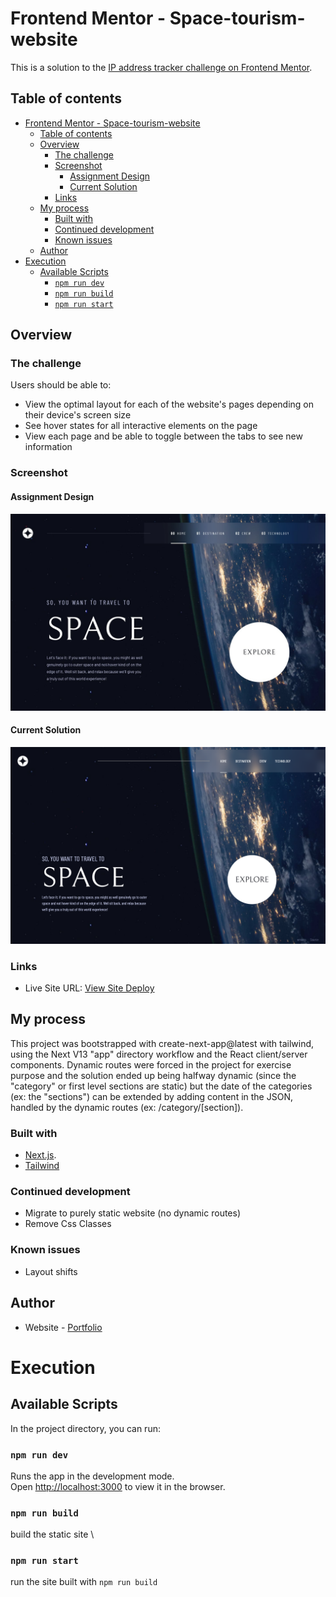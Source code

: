 # Frontend Mentor - Space-tourism-website

This is a solution to the [IP address tracker challenge on Frontend Mentor](https://www.frontendmentor.io/challenges/space-tourism-multipage-website-gRWj1URZ3).


## Table of contents

- [Frontend Mentor - Space-tourism-website](#frontend-mentor---space-tourism-website)
  - [Table of contents](#table-of-contents)
  - [Overview](#overview)
    - [The challenge](#the-challenge)
    - [Screenshot](#screenshot)
      - [Assignment Design](#assignment-design)
      - [Current Solution](#current-solution)
    - [Links](#links)
  - [My process](#my-process)
    - [Built with](#built-with)
    - [Continued development](#continued-development)
    - [Known issues](#known-issues)
  - [Author](#author)
- [Execution](#execution)
  - [Available Scripts](#available-scripts)
    - [`npm run dev`](#npm-run-dev)
    - [`npm run build`](#npm-run-build)
    - [`npm run start`](#npm-run-start)


## Overview
### The challenge

Users should be able to:

- View the optimal layout for each of the website's pages depending on their device's screen size
- See hover states for all interactive elements on the page
- View each page and be able to toggle between the tabs to see new information

### Screenshot
#### Assignment Design
![DesignToRecreate](./problem.jpg)
#### Current Solution
![MySolution](./solution.png)

### Links

<!-- - Solution URL: [Source]() -->
- Live Site URL: [View Site Deploy]()

## My process
This project was bootstrapped with create-next-app@latest with tailwind, using the Next V13 "app" directory workflow and the React client/server components. Dynamic routes were forced in the project for exercise purpose and the solution ended up being halfway dynamic (since the "category" or first level sections are static) but the date of the categories (ex: the "sections") can be extended by adding content in the JSON, handled by the dynamic routes (ex: /category/\[section]).

### Built with

- [Next.js](https://nextjs.org/).
- [Tailwind](https://tailwindcss.com/)

### Continued development

- Migrate to purely static website (no dynamic routes)
- Remove Css Classes

### Known issues

- Layout shifts
## Author

- Website - [Portfolio](https://emkorp.vercel.app)


# Execution

## Available Scripts

In the project directory, you can run:

### `npm run dev`

Runs the app in the development mode.\
Open [http://localhost:3000](http://localhost:3000) to view it in the browser.

### `npm run build`

build the static site \
### `npm run start`
run the site built with `npm run build`

